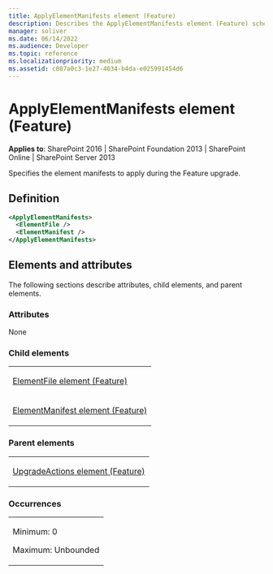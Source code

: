 ```yaml
---
title: ApplyElementManifests element (Feature)
description: Describes the ApplyElementManifests element (Feature) schema and provides the schema's definition, child elements, parent elements, and occurrences.
manager: soliver
ms.date: 06/14/2022
ms.audience: Developer
ms.topic: reference
ms.localizationpriority: medium
ms.assetid: c087a0c3-1e27-4034-b4da-e025991454d6
---
```


# ApplyElementManifests element (Feature)

**Applies to**: SharePoint 2016 | SharePoint Foundation 2013 | SharePoint Online | SharePoint Server 2013

Specifies the element manifests to apply during the Feature upgrade.

## Definition

```XML
<ApplyElementManifests>
  <ElementFile />
  <ElementManifest />
</ApplyElementManifests>
```

## Elements and attributes

The following sections describe attributes, child elements, and parent elements.

### Attributes

None

### Child elements

<table>
<colgroup>
<col width="100%" />
</colgroup>
<tbody>
<tr class="odd">
<td align="left"><p><a href="elementfile-element-feature.md">ElementFile element (Feature)</a></p></td>
</tr>
<tr class="even">
<td align="left"><p><a href="elementmanifest-element-feature.md">ElementManifest element (Feature)</a></p></td>
</tr>
</tbody>
</table>

### Parent elements

<table>
<colgroup>
<col width="100%" />
</colgroup>
<tbody>
<tr class="odd">
<td align="left"><p><a href="upgradeactions-element-feature.md">UpgradeActions element (Feature)</a></p></td>
</tr>
</tbody>
</table>

### Occurrences

<table>
<colgroup>
<col width="100%" />
</colgroup>
<tbody>
<tr class="odd">
<td align="left"><p>Minimum: 0</p>
<p>Maximum: Unbounded</p></td>
</tr>
</tbody>
</table>
